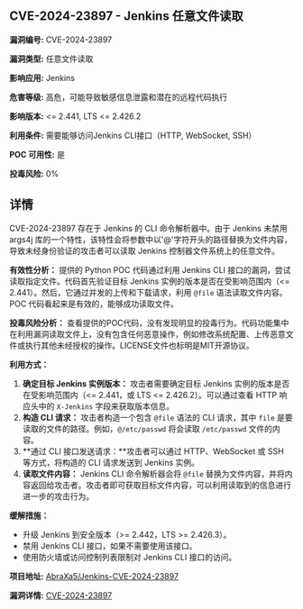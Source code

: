 ## CVE-2024-23897 - Jenkins 任意文件读取

**漏洞编号:** CVE-2024-23897

**漏洞类型:** 任意文件读取

**影响应用:** Jenkins

**危害等级:** 高危，可能导致敏感信息泄露和潜在的远程代码执行

**影响版本:** <= 2.441, LTS <= 2.426.2

**利用条件:** 需要能够访问Jenkins CLI接口（HTTP, WebSocket, SSH）

**POC 可用性:** 是

**投毒风险:** 0%

## 详情

CVE-2024-23897 存在于 Jenkins 的 CLI 命令解析器中。由于 Jenkins 未禁用 args4j 库的一个特性，该特性会将参数中以'@'字符开头的路径替换为文件内容，导致未经身份验证的攻击者可以读取 Jenkins 控制器文件系统上的任意文件。

**有效性分析：**
提供的 Python POC 代码通过利用 Jenkins CLI 接口的漏洞，尝试读取指定文件。代码首先验证目标 Jenkins 实例的版本是否在受影响范围内（<= 2.441）。然后，它通过并发的上传和下载请求，利用 `@file` 语法读取文件内容。POC 代码看起来是有效的，能够成功读取文件。

**投毒风险分析：**
查看提供的POC代码，没有发现明显的投毒行为。代码功能集中在利用漏洞读取文件上，没有包含任何恶意操作，例如修改系统配置、上传恶意文件或执行其他未经授权的操作。LICENSE文件也标明是MIT开源协议。

**利用方式：**
1.  **确定目标 Jenkins 实例版本：** 攻击者需要确定目标 Jenkins 实例的版本是否在受影响范围内（<= 2.441，或 LTS <= 2.426.2）。可以通过查看 HTTP 响应头中的 `X-Jenkins` 字段来获取版本信息。
2.  **构造 CLI 请求：** 攻击者构造一个包含 `@file` 语法的 CLI 请求，其中 `file` 是要读取的文件的路径。例如，`@/etc/passwd` 将会读取 `/etc/passwd` 文件的内容。
3.  **通过 CLI 接口发送请求：**攻击者可以通过 HTTP、WebSocket 或 SSH 等方式，将构造的 CLI 请求发送到 Jenkins 实例。
4.  **读取文件内容：** Jenkins CLI 命令解析器会将 `@file` 替换为文件内容，并将内容返回给攻击者。攻击者即可获取目标文件内容，可以利用读取到的信息进行进一步的攻击行为。

**缓解措施：**
*   升级 Jenkins 到安全版本（>= 2.442，LTS >= 2.426.3）。
*   禁用 Jenkins CLI 接口，如果不需要使用该接口。
*   使用防火墙或访问控制列表限制对 Jenkins CLI 接口的访问。

**项目地址:** [AbraXa5/Jenkins-CVE-2024-23897](https://github.com/AbraXa5/Jenkins-CVE-2024-23897)

**漏洞详情:** [CVE-2024-23897](https://nvd.nist.gov/vuln/detail/CVE-2024-23897)
